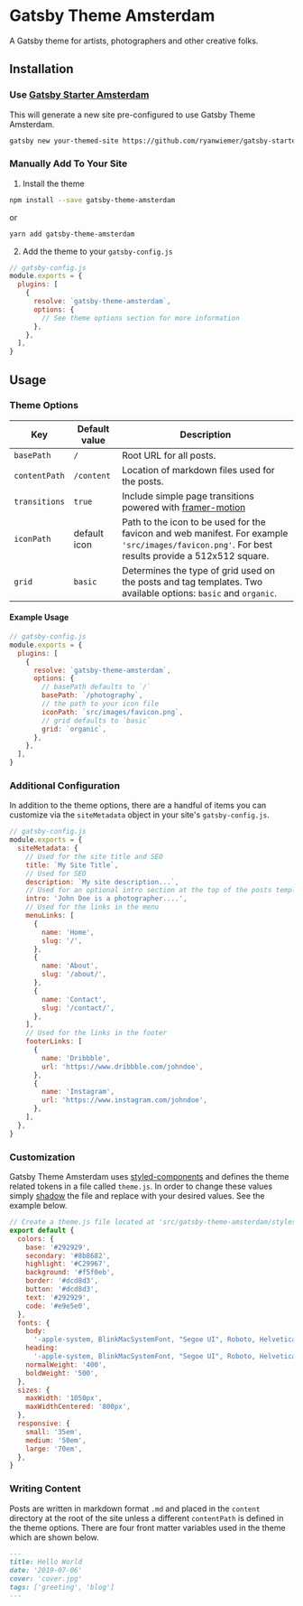 # Gatsby Theme Amsterdam

A Gatsby theme for artists, photographers and other creative folks.

## Installation

### Use [Gatsby Starter Amsterdam](https://github.com/ryanwiemer/gatsby-starter-amsterdam)

This will generate a new site pre-configured to use Gatsby Theme Amsterdam.

```sh
gatsby new your-themed-site https://github.com/ryanwiemer/gatsby-starter-amsterdam
```

### Manually Add To Your Site

1. Install the theme

```sh
npm install --save gatsby-theme-amsterdam
```

or

```sh
yarn add gatsby-theme-amsterdam
```

2. Add the theme to your `gatsby-config.js`

```javascript
// gatsby-config.js
module.exports = {
  plugins: [
    {
      resolve: `gatsby-theme-amsterdam`,
      options: {
        // See theme options section for more information
      },
    },
  ],
}
```

## Usage

### Theme Options

| Key           | Default value | Description                                                                                                                                      |
| ------------- | ------------- | ------------------------------------------------------------------------------------------------------------------------------------------------ |
| `basePath`    | `/`           | Root URL for all posts.                                                                                                                          |
| `contentPath` | `/content`    | Location of markdown files used for the posts.                                                                                                   |  |
| `transitions` | `true`        | Include simple page transitions powered with [framer-motion](https://github.com/framer/motion)                                                   |
| `iconPath`    | default icon  | Path to the icon to be used for the favicon and web manifest. For example `'src/images/favicon.png'`. For best results provide a 512x512 square. |
| `grid`        | `basic`       | Determines the type of grid used on the posts and tag templates. Two available options: `basic` and `organic`.                                   |

#### Example Usage

```javascript
// gatsby-config.js
module.exports = {
  plugins: [
    {
      resolve: `gatsby-theme-amsterdam`,
      options: {
        // basePath defaults to `/`
        basePath: `/photography`,
        // the path to your icon file
        iconPath: `src/images/favicon.png`,
        // grid defaults to `basic`
        grid: `organic`,
      },
    },
  ],
}
```

### Additional Configuration

In addition to the theme options, there are a handful of items you can customize via the `siteMetadata` object in your site's `gatsby-config.js`.

```javascript
// gatsby-config.js
module.exports = {
  siteMetadata: {
    // Used for the site title and SEO
    title: `My Site Title`,
    // Used for SEO
    description: `My site description...`,
    // Used for an optional intro section at the top of the posts template
    intro: 'John Doe is a photographer....',
    // Used for the links in the menu
    menuLinks: [
      {
        name: 'Home',
        slug: '/',
      },
      {
        name: 'About',
        slug: '/about/',
      },
      {
        name: 'Contact',
        slug: '/contact/',
      },
    ],
    // Used for the links in the footer
    footerLinks: [
      {
        name: 'Dribbble',
        url: 'https://www.dribbble.com/johndoe',
      },
      {
        name: 'Instagram',
        url: 'https://www.instagram.com/johndoe',
      },
    ],
  },
}
```

### Customization

Gatsby Theme Amsterdam uses [styled-components](https://github.com/styled-components/styled-components) and defines the theme related tokens in a file called `theme.js`. In order to change these values simply [shadow](https://www.gatsbyjs.org/blog/2019-04-29-component-shadowing/) the file and replace with your desired values. See the example below.

```javascript
// Create a theme.js file located at 'src/gatsby-theme-amsterdam/styles/theme.js'
export default {
  colors: {
    base: '#292929',
    secondary: '#8b8682',
    highlight: '#C29967',
    background: '#f5f0eb',
    border: '#dcd8d3',
    button: '#dcd8d3',
    text: '#292929',
    code: '#e9e5e0',
  },
  fonts: {
    body:
      '-apple-system, BlinkMacSystemFont, "Segoe UI", Roboto, Helvetica, Arial, sans-serif',
    heading:
      '-apple-system, BlinkMacSystemFont, "Segoe UI", Roboto, Helvetica, Arial, sans-serif',
    normalWeight: '400',
    boldWeight: '500',
  },
  sizes: {
    maxWidth: '1050px',
    maxWidthCentered: '800px',
  },
  responsive: {
    small: '35em',
    medium: '50em',
    large: '70em',
  },
}
```

### Writing Content

Posts are written in markdown format `.md` and placed in the `content` directory at the root of the site unless a different `contentPath` is defined in the theme options. There are four front matter variables used in the theme which are shown below.

```markdown
---
title: Hello World
date: '2019-07-06'
cover: 'cover.jpg'
tags: ['greeting', 'blog']
---
```
